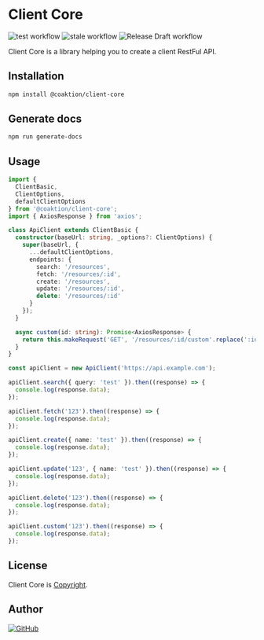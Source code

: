 # Client Core

![test workflow](https://github.com/Coaktion/client-core/actions/workflows/test.yml/badge.svg)
![stale workflow](https://github.com/Coaktion/client-core/actions/workflows/stale.yml/badge.svg)
![Release Draft workflow](https://github.com/Coaktion/client-core/actions/workflows/release-drafter.yml/badge.svg)

Client Core is a library helping you to create a client RestFul API.

## Installation

```bash
npm install @coaktion/client-core
```

## Generate docs

```bash
npm run generate-docs
```

## Usage

```typescript
import {
  ClientBasic,
  ClientOptions,
  defaultClientOptions
} from '@coaktion/client-core';
import { AxiosResponse } from 'axios';

class ApiClient extends ClientBasic {
  constructor(baseUrl: string, _options?: ClientOptions) {
    super(baseUrl, {
      ...defaultClientOptions,
      endpoints: {
        search: '/resources',
        fetch: '/resources/:id',
        create: '/resources',
        update: '/resources/:id',
        delete: '/resources/:id'
      }
    });
  }

  async custom(id: string): Promise<AxiosResponse> {
    return this.makeRequest('GET', '/resources/:id/custom'.replace(':id', id));
  }
}

const apiClient = new ApiClient('https://api.example.com');

apiClient.search({ query: 'test' }).then((response) => {
  console.log(response.data);
});

apiClient.fetch('123').then((response) => {
  console.log(response.data);
});

apiClient.create({ name: 'test' }).then((response) => {
  console.log(response.data);
});

apiClient.update('123', { name: 'test' }).then((response) => {
  console.log(response.data);
});

apiClient.delete('123').then((response) => {
  console.log(response.data);
});

apiClient.custom('123').then((response) => {
  console.log(response.data);
});
```

## License

Client Core is [Copyright](./LICENSE).

## Author

[![GitHub](https://img.shields.io/github/followers/paulo-tinoco.svg?style=social&label=Paulo%20Tinoco)](https://github.com/paulo-tinoco)
